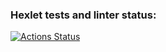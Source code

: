 ### Hexlet tests and linter status:
[![Actions Status](https://github.com/Drumsid/frontend-project-44/workflows/hexlet-check/badge.svg)](https://github.com/Drumsid/frontend-project-44/actions)